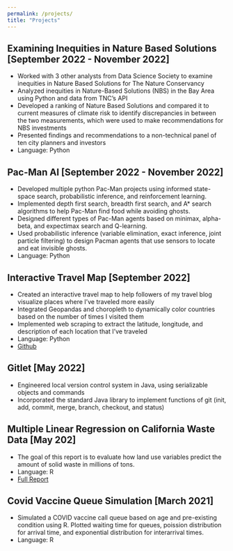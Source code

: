 ```yaml
---
permalink: /projects/
title: "Projects"
---
```

## Examining Inequities in Nature Based Solutions [September 2022 - November 2022]
- Worked with 3 other analysts from Data Science Society to examine inequities in Nature Based Solutions for The Nature Conservancy 
- Analyzed inequities in Nature-Based Solutions (NBS) in the Bay Area using Python and data from TNC’s API
- Developed a ranking of Nature Based Solutions and compared it to current measures of climate risk to identify
discrepancies in between the two measurements, which were used to make recommendations for NBS investments
- Presented findings and recommendations to a non-technical panel of ten city planners and investors
- Language: Python

## Pac-Man AI [September 2022 - November 2022]
- Developed multiple python Pac-Man projects using informed state-space search, probabilistic inference, and reinforcement learning.
- Implemented depth first search, breadth first search, and A* search algorithms to help Pac-Man find food while avoiding ghosts. 
- Designed different types of Pac-Man agents based on minimax, alpha-beta, and expectimax search and Q-learning. 
- Used probabilistic inference (variable elimination, exact inference, joint particle filtering) to design Pacman agents that use sensors to locate and eat invisible ghosts.
- Language: Python

## Interactive Travel Map [September 2022]
- Created an interactive travel map to help followers of my travel blog visualize places where I’ve traveled more easily
- Integrated Geopandas and choropleth to dynamically color countries based on the number of times I visited them
- Implemented web scraping to extract the latitude, longitude, and description of each location that I’ve traveled
- Language: Python
- [Github](https://github.com/lillianyjiang/travel-map)

## Gitlet [May 2022]
- Engineered local version control system in Java, using serializable objects and commands
- Incorporated the standard Java library to implement functions of git (init, add, commit, merge, branch, checkout, and status)

## Multiple Linear Regression on California Waste Data [May 202]
- The goal of this report is to evaluate how land use variables predict the amount of solid waste in millions of tons.
- Language: R
- [Full Report](https://docs.google.com/document/d/1r5WNGwPZPRbmEzHWKOTjnHvrITZxvofNEbPzRQ4WroY/edit?usp=sharing)


## Covid Vaccine Queue Simulation [March 2021]
- Simulated a COVID vaccine call queue based on age and pre-existing condition using R. Plotted waiting time for queues, poission distribution for arrival time, and exponential distribution for interarrival times. 
- Language: R
